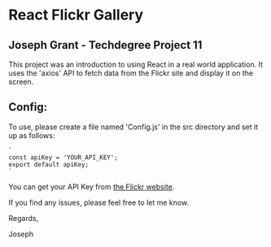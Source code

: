 # React Flickr Gallery
## Joseph Grant - Techdegree Project 11
This project was an introduction to using React in a real world application. It uses the 'axios' API to fetch data from the Flickr site and display it on the screen.

## Config:
To use, please create a file named 'Config.js' in the src directory and set it up as follows:
  
    `
    const apiKey = 'YOUR_API_KEY';
    export default apiKey;
    `

You can get your API Key from [the Flickr website](https://www.flickr.com/services/api/misc.api_keys.html).

If you find any issues, please feel free to let me know.

Regards,

Joseph
